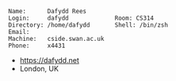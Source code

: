 ```
Name:      Dafydd Rees
Login:     dafydd             Room: CS314
Directory: /home/dafydd       Shell: /bin/zsh
Email: 
Machine:   cside.swan.ac.uk
Phone:     x4431
```

- https://dafydd.net
- London, UK
